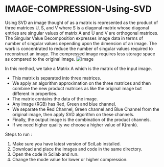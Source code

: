 # IMAGE-COMPRESSION-Using-SVD
Using SVD an image thought of as a matrix is represented as the product of three matrices U, S, and V where S is a diagonal matrix whose diagonal entries are singular values of matrix A and U and V are orthogonal matrices.
The Singular Value Decomposition expresses image data in terms of number of singular values depending upon the dimension of an image. The work is concentrated to reduce the number of singular values required to reconstruct an image.
The compressed image requires less storage space as compared to the original image.
![image](https://user-images.githubusercontent.com/62396592/116789829-7ce06e00-aace-11eb-92b3-2b135afc6a95.png)

  In this method, we take a Matrix A which is the matrix of the input image.
- This matrix is separated into three matrices.
- We apply an algorithm approximation on the three matrices and then combine the new product matrices as like the original image but different in properties.
- The matrix contains the data of the image.
- Any image (RGB) has Red, Green and blue channel.
- We separate the Red Channel, Green channel and Blue Channel from the original image, then apply SVD algorithm on these channels.
- Finally, the output image is the combination of the product channels.
- If we need higher quality we choose a higher value of K(rank).

Steps to run :
1. Make sure you have latest version of SciLab installed.
2. Download and place the images and code in the same directory.
3. Open the code in Scilab and run.
4. Change the mode value for lower or higher compression.
